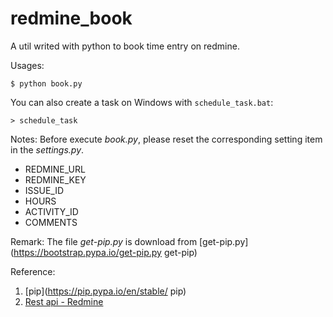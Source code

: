 # redmine_book
A util writed with python to book time entry on redmine.

Usages:
    
    $ python book.py

You can also create a task on Windows with `schedule_task.bat`: 

    > schedule_task

Notes: Before execute *book.py*, please reset the corresponding setting item in the *settings.py*.

+ REDMINE_URL
+ REDMINE_KEY
+ ISSUE_ID
+ HOURS
+ ACTIVITY_ID
+ COMMENTS

Remark:
The file *get-pip.py* is download from [get-pip.py](https://bootstrap.pypa.io/get-pip.py get-pip)

Reference: 

1. [pip](https://pip.pypa.io/en/stable/ pip)
1. [Rest api - Redmine](http://www.redmine.org/projects/redmine/wiki/Rest_api_with_python "Using the REST API with Python")
